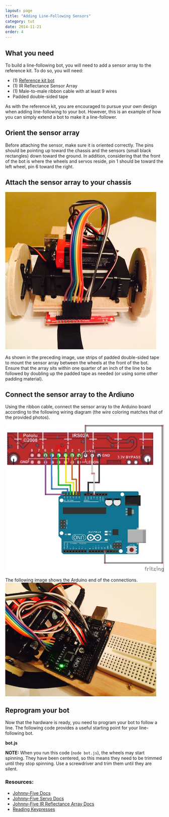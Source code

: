 ```yaml
---
layout: page
title: "Adding Line-Following Sensors"
category: tut
date: 2014-11-21
order: 4
---
```


## What you need

To build a line-following bot, you will need to add a sensor array to the reference kit. To do so, you will need:

 - (1) [Reference kit bot](http://nodebots.codemash.org/tut/building-the-reference-bot.html)
 - (1) IR Reflectance Sensor Array
 - (1) Male-to-male ribbon cable with at least 9 wires
 - Padded double-sided tape
 
As with the reference kit, you are encouraged to pursue your own design when adding line-following to your bot. However, this is an example of how you can simply extend a bot to make it a line-follower.

## Orient the sensor array
Before attaching the sensor, make sure it is oriented correctly. The pins should be pointing up toward the chassis and the sensors (small black rectangles) down toward the ground. In addition, considering that the front of the bot is where the wheels and servos reside, pin 1 should be toward the left wheel, pin 6 toward the right.

## Attach the sensor array to your chassis

![Line follower front view](/assets/nodebot-assemble/line-follower-front.jpg)

As shown in the preceding image, use strips of padded double-sided tape to mount the sensor array between the wheels at the front of the bot. Ensure that the array sits within one quarter of an inch of the line to be followed by doubling up the padded tape as needed (or using some other padding material).

## Connect the sensor array to the Ardiuno

Using the ribbon cable, connect the sensor array to the Arduino board according to the following wiring diagram (the wire coloring matches that of the provided photos).

![Line follower wiring](/assets/wirings/sensor-array.jpg)

The following image shows the Arduino end of the connections.
![Line follower wiring view](/assets/nodebot-assemble/line-follower-wiring.jpg)

## Reprogram your bot

Now that the hardware is ready, you need to program your bot to follow a line. The following code provides a useful starting point for your line-following bot.

**bot.js**

<script src="http://gist-it.appspot.com/github/BrianGenisio/codemash-nodebots-docs/blob/master/examples/base-line-follower.js"></script>

**__NOTE:__** When you run this code (`node bot.js`), the wheels may start spinning.  They have been centered, so this means they need to be trimmed until they stop spinning.  Use a screwdriver and trim them until they are silent.

### Resources:
- [Johnny-Five Docs](https://github.com/rwaldron/johnny-five/wiki/Servo)
- [Johnny-Five Servo Docs](https://github.com/rwaldron/johnny-five/wiki/Servo)
- [Johnny-Five IR Reflectance Array Docs](https://github.com/rwaldron/johnny-five/wiki/IR.Reflect.Array)
- [Reading Keypresses](http://stackoverflow.com/questions/5006821/nodejs-how-to-read-keystrokes-from-stdin)
